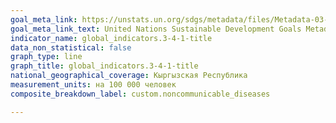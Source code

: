 ```yaml
---
goal_meta_link: https://unstats.un.org/sdgs/metadata/files/Metadata-03-04-01.pdf
goal_meta_link_text: United Nations Sustainable Development Goals Metadata (PDF 72.6 KB)
indicator_name: global_indicators.3-4-1-title
data_non_statistical: false
graph_type: line
graph_title: global_indicators.3-4-1-title
national_geographical_coverage: Кыргызская Республика
measurement_units: на 100 000 человек
composite_breakdown_label: custom.noncommunicable_diseases

---
```

